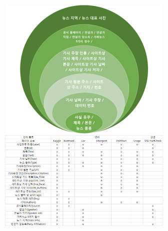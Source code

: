    ![사진1](https://github.com/MDPJW/FakeNews/blob/master/image/image.png)   
   ![사진2](https://github.com/MDPJW/FakeNews/blob/master/image/image2.png)   
